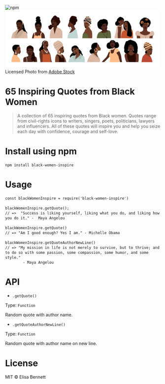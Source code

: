![npm](https://img.shields.io/npm/v/black-women-inspire?style=for-the-badge)
![image](portraits-of-women.jpeg)
Licensed Photo from [Adobe Stock](https://stock.adobe.com/)

# 65 Inspiring Quotes from Black Women

> A collection of 65 inspiring quotes from Black women. Quotes range from civil-rights icons to writers, singers, poets, politicians, lawyers and influencers. All of these quotes will inspire you and help you seize each day with confidence, courage and self-love.

# Install using npm

```
npm install black-women-inspire
```

# Usage

```
const blackWomenInspire = require('black-women-inspire')

blackWomenInspire.getQuote();
// =>  "Success is liking yourself, liking what you do, and liking how you do it." -  Maya Angelou

blackWomenInspire.getQuote()
// => "Am I good enough? Yes I am." - Michelle Obama

blackWomenInspire.getQuoteAuthorNewLine()
// => "My mission in life is not merely to survive, but to thrive; and to do so with some passion, some compassion, some humor, and some style."
        - Maya Angelou
```

# API

- ```.getQuote()```

Type: `Function`

Random quote with author name.

- ```.getQuoteAuthorNewLine()```

Type: `Function`

Random quote with author name on new line.

# License

MIT © Elisa Bennett
